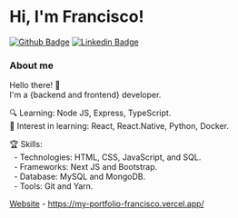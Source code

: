 # Hi, I'm Francisco! 

[![Github Badge](https://img.shields.io/badge/-Github-000?style=flat-square&logo=Github&logoColor=white&link=https://github.com/fagnerpsantos)](https://github.com/asqgk)
[![Linkedin Badge](https://img.shields.io/badge/-LinkedIn-blue?style=flat-square&logo=Linkedin&logoColor=white&link=https://www.linkedin.com/in/francisco-nedir-dos-passos-95b6a217a/)](https://www.linkedin.com/in/francisco-nedir-dos-passos-95b6a217a/)

### About me
Hello there! :wave: <br>
I'm a {backend and frontend} developer.

:mag: Learning: Node JS, Express, TypeScript.<br>
💬 Interest in learning: React, React.Native, Python, Docker.

:trophy: Skills: <br>
&nbsp;&nbsp;- Technologies: HTML, CSS, JavaScript, and SQL.<br>
&nbsp;&nbsp;- Frameworks: Next JS and Bootstrap.<br>
&nbsp;&nbsp;- Database: MySQL and MongoDB.<br>
&nbsp;&nbsp;- Tools: Git and Yarn.<br>

[Website](#) - https://my-portfolio-francisco.vercel.app/ <br>




